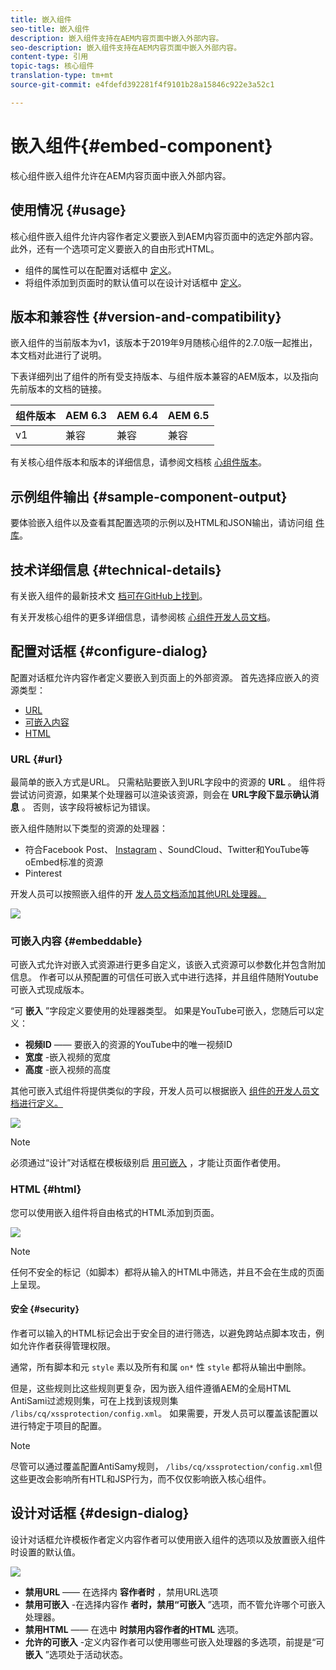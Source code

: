 ```yaml
---
title: 嵌入组件
seo-title: 嵌入组件
description: 嵌入组件支持在AEM内容页面中嵌入外部内容。
seo-description: 嵌入组件支持在AEM内容页面中嵌入外部内容。
content-type: 引用
topic-tags: 核心组件
translation-type: tm+mt
source-git-commit: e4fdefd392281f4f9101b28a15846c922e3a52c1

---
```



# 嵌入组件{#embed-component}

核心组件嵌入组件允许在AEM内容页面中嵌入外部内容。

## 使用情况 {#usage}

核心组件嵌入组件允许内容作者定义要嵌入到AEM内容页面中的选定外部内容。 此外，还有一个选项可定义要嵌入的自由形式HTML。

* 组件的属性可以在配置对话框中 [定义](#configure-dialog)。
* 将组件添加到页面时的默认值可以在设计对话框中 [定义](#design-dialog)。

## 版本和兼容性 {#version-and-compatibility}

嵌入组件的当前版本为v1，该版本于2019年9月随核心组件的2.7.0版一起推出，本文档对此进行了说明。

下表详细列出了组件的所有受支持版本、与组件版本兼容的AEM版本，以及指向先前版本的文档的链接。

| 组件版本 | AEM 6.3 | AEM 6.4 | AEM 6.5 |
|--- |--- |--- |---|
| v1 | 兼容 | 兼容 | 兼容 |

有关核心组件版本和版本的详细信息，请参阅文档核 [心组件版本](versions.md)。

## 示例组件输出 {#sample-component-output}

要体验嵌入组件以及查看其配置选项的示例以及HTML和JSON输出，请访问组 [件库](http://opensource.adobe.com/aem-core-wcm-components/library/embed.html)。

## 技术详细信息 {#technical-details}

有关嵌入组件的最新技术文 [档可在GitHub上找到](https://github.com/adobe/aem-core-wcm-components/tree/master/content/src/content/jcr_root/apps/core/wcm/components/embed/v1/embed)。

有关开发核心组件的更多详细信息，请参阅核 [心组件开发人员文档](developing.md)。

## 配置对话框 {#configure-dialog}

配置对话框允许内容作者定义要嵌入到页面上的外部资源。 首先选择应嵌入的资源类型：

* [URL](#url)
* [可嵌入内容](#embeddable)
* [HTML](#html)

### URL {#url}

最简单的嵌入方式是URL。 只需粘贴要嵌入到URL字段中的资源的 **URL** 。 组件将尝试访问资源，如果某个处理器可以渲染该资源，则会在 **URL字段下显示确认消息** 。 否则，该字段将被标记为错误。

嵌入组件随附以下类型的资源的处理器：

* 符合Facebook Post、 [Instagram](https://oembed.com/) 、SoundCloud、Twitter和YouTube等oEmbed标准的资源
* Pinterest

开发人员可以按照嵌入组件的开 [发人员文档添加其他URL处理器。](https://github.com/adobe/aem-core-wcm-components/tree/master/content/src/content/jcr_root/apps/core/wcm/components/embed/v1/embed#extending-the-embed-component)

![](assets/screen-shot-2019-09-25-10.08.29.png)

### 可嵌入内容 {#embeddable}

可嵌入式允许对嵌入式资源进行更多自定义，该嵌入式资源可以参数化并包含附加信息。 作者可以从预配置的可信任可嵌入式中进行选择，并且组件随附Youtube可嵌入式现成版本。

“可 **嵌入** ”字段定义要使用的处理器类型。 如果是YouTube可嵌入，您随后可以定义：

* **视频ID** —— 要嵌入的资源的YouTube中的唯一视频ID
* **宽度** -嵌入视频的宽度
* **高度** -嵌入视频的高度

其他可嵌入式组件将提供类似的字段，开发人员可以根据嵌入 [组件的开发人员文档进行定义。](https://github.com/adobe/aem-core-wcm-components/tree/master/content/src/content/jcr_root/apps/core/wcm/components/embed/v1/embed#extending-the-embed-component)

![](assets/screen-shot-2019-09-25-10.15.00.png)

>[!NOTE]
>必须通过“设计”对话框在模板级别启 [用可嵌入](#design-dialog) ，才能让页面作者使用。

### HTML {#html}

您可以使用嵌入组件将自由格式的HTML添加到页面。

![](assets/screen-shot-2019-09-25-10.20.00.png)

>[!NOTE]
>任何不安全的标记（如脚本）都将从输入的HTML中筛选，并且不会在生成的页面上呈现。

#### 安全 {#security}

作者可以输入的HTML标记会出于安全目的进行筛选，以避免跨站点脚本攻击，例如允许作者获得管理权限。

通常，所有脚本和元 `style` 素以及所有和属 `on*` 性 `style` 都将从输出中删除。

但是，这些规则比这些规则更复杂，因为嵌入组件遵循AEM的全局HTML AntiSami过滤规则集，可在上找到该规则集 `/libs/cq/xssprotection/config.xml`。 如果需要，开发人员可以覆盖该配置以进行特定于项目的配置。

>[!NOTE]
>尽管可以通过覆盖配置AntiSamy规则， `/libs/cq/xssprotection/config.xml`但这些更改会影响所有HTL和JSP行为，而不仅仅影响嵌入核心组件。

## 设计对话框 {#design-dialog}

设计对话框允许模板作者定义内容作者可以使用嵌入组件的选项以及放置嵌入组件时设置的默认值。

![](assets/screen-shot-2019-09-25-10.25.28.png)

* **禁用URL** —— 在选择内 **容作者时** ，禁用URL选项
* **禁用可嵌入** -在选择内容作 **者时，禁用“可嵌入** ”选项，而不管允许哪个可嵌入处理器。
* **禁用HTML** —— 在选中 **时禁用内容作者的HTML** 选项。
* **允许的可嵌入** -定义内容作者可以使用哪些可嵌入处理器的多选项，前提是“可 **嵌入** ”选项处于活动状态。

